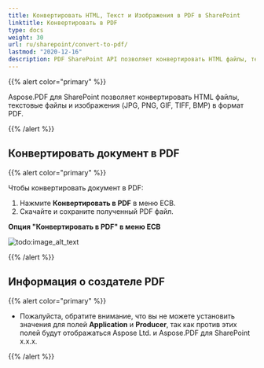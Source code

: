 ```yaml
---
title: Конвертировать HTML, Текст и Изображения в PDF в SharePoint
linktitle: Конвертировать в PDF
type: docs
weight: 30
url: ru/sharepoint/convert-to-pdf/
lastmod: "2020-12-16"
description: PDF SharePoint API позволяет конвертировать HTML файлы, текстовые файлы и изображения (JPG, PNG, GIF, TIFF, BMP) в формат PDF.
---
```


{{% alert color="primary" %}}

Aspose.PDF для SharePoint позволяет конвертировать HTML файлы, текстовые файлы и изображения (JPG, PNG, GIF, TIFF, BMP) в формат PDF.

{{% /alert %}}


## **Конвертировать документ в PDF**

{{% alert color="primary" %}}

Чтобы конвертировать документ в PDF:

1. Нажмите **Конвертировать в PDF** в меню ECB.
2. Скачайте и сохраните полученный PDF файл.

**Опция "Конвертировать в PDF" в меню ECB**

![todo:image_alt_text](convert-to-pdf_1.jpg)

{{% /alert %}}

## **Информация о создателе PDF**

{{% alert color="primary" %}}

- Пожалуйста, обратите внимание, что вы не можете установить значения для полей **Application** и **Producer**, так как против этих полей будут отображаться Aspose Ltd. и Aspose.PDF для SharePoint x.x.x.

{{% /alert %}}